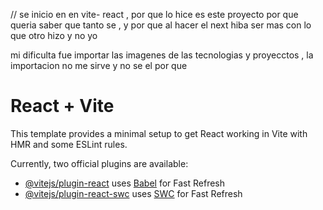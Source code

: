 
// se inicio en en vite- react , por que lo hice es este proyecto 
por que queria saber que tanto se , y por que al hacer el next hiba ser mas con lo que otro hizo y no yo 

mi dificulta fue importar las imagenes de las tecnologias y proyecctos , la importacion no me sirve y no se el por que 








# React + Vite

This template provides a minimal setup to get React working in Vite with HMR and some ESLint rules.

Currently, two official plugins are available:

- [@vitejs/plugin-react](https://github.com/vitejs/vite-plugin-react/blob/main/packages/plugin-react/README.md) uses [Babel](https://babeljs.io/) for Fast Refresh
- [@vitejs/plugin-react-swc](https://github.com/vitejs/vite-plugin-react-swc) uses [SWC](https://swc.rs/) for Fast Refresh
